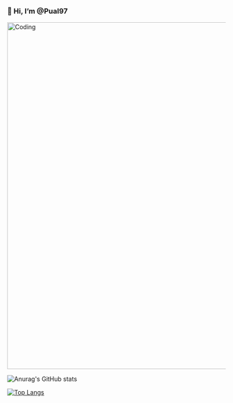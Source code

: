 ### 👋 Hi, I’m @Pual97

<img align="center" alt="Coding" width="800" src="https://user-images.githubusercontent.com/38428995/201601432-98dc4907-0724-4228-93b9-7938acc50fc1.gif">



![Anurag's GitHub stats](https://github-readme-stats.vercel.app/api?username=Pual97&show_icons=true&theme=radical)

[![Top Langs](https://github-readme-stats.vercel.app/api/top-langs/?username=Pual97&layout=compact)](https://github.com/anuraghazra/github-readme-stats)
